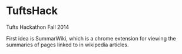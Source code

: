 TuftsHack
=========

Tufts Hackathon Fall 2014

First idea is SummarWiki, which is a chrome extension for viewing the 
summaries of pages linked to in wikipedia articles.
